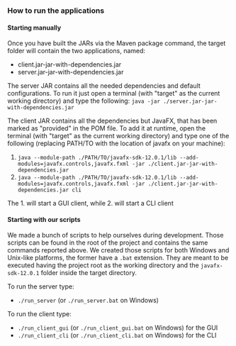 ### How to run the applications

#### Starting manually

Once you have built the JARs via the Maven package command, the target folder will contain
the two applications, named:
- client.jar-jar-with-dependencies.jar
- server.jar-jar-with-dependencies.jar

The server JAR contains all the needed dependencies and default configurations. To run it
just open a terminal (with "target" as the current working directory) and type the following:
`java -jar ./server.jar-jar-with-dependencies.jar`

The client JAR contains all the dependencies but JavaFX, that has been marked as "provided"
in the POM file. To add it at runtime, open the terminal (with "target" as the current working directory)
and type one of the following (replacing PATH/TO with the location of javafx on your machine):
1. `java --module-path ./PATH/TO/javafx-sdk-12.0.1/lib --add-modules=javafx.controls,javafx.fxml -jar ./client.jar-jar-with-dependencies.jar`
1. `java --module-path ./PATH/TO/javafx-sdk-12.0.1/lib --add-modules=javafx.controls,javafx.fxml -jar ./client.jar-jar-with-dependencies.jar cli`

The 1. will start a GUI client, while 2. will start a CLI client

#### Starting with our scripts

We made a bunch of scripts to help ourselves during development. Those scripts can be found
in the root of the project and contains the same commands reported above.
We created those scripts for both Windows and Unix-like platforms, the former have a `.bat` extension.
They are meant to be executed having the project root as the working directory and the `javafx-sdk-12.0.1` folder
inside the target directory.

To run the server type:
- `./run_server` (or `./run_server.bat` on Windows)
    
To run the client type:
- `./run_client_gui` (or `./run_client_gui.bat` on Windows) for the GUI      
- `./run_client_cli` (or `./run_client_cli.bat` on Windows) for the CLI